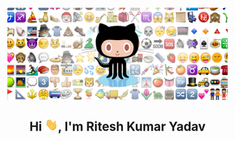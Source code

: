 <p align="center">
  <img src="https://raw.githubusercontent.com/brenopolanski/all-github-emoji-icons/master/all-github-emoji-icons.jpg"/>
</p>
<h1 align="center">Hi <img src="https://raw.githubusercontent.com/ABSphreak/ABSphreak/master/gifs/Hi.gif" width="30px">, I'm Ritesh Kumar Yadav</h1>
</p>
